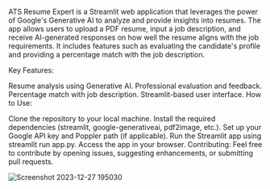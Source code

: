 ATS Resume Expert is a Streamlit web application that leverages the power of Google's Generative AI to analyze and provide insights into resumes. The app allows users to upload a PDF resume, input a job description, and receive AI-generated responses on how well the resume aligns with the job requirements. It includes features such as evaluating the candidate's profile and providing a percentage match with the job description.

Key Features:

Resume analysis using Generative AI.
Professional evaluation and feedback.
Percentage match with job description.
Streamlit-based user interface.
How to Use:

Clone the repository to your local machine.
Install the required dependencies (streamlit, google-generativeai, pdf2image, etc.).
Set up your Google API key and Poppler path (if applicable).
Run the Streamlit app using streamlit run app.py.
Access the app in your browser.
Contributing:
Feel free to contribute by opening issues, suggesting enhancements, or submitting pull requests.

![Screenshot 2023-12-27 195030](https://github.com/farooqshaik296/ATS-Resume-Expert/assets/110755539/dabe19ed-a8b0-4bb6-b99d-f0e30dd91ad6)
